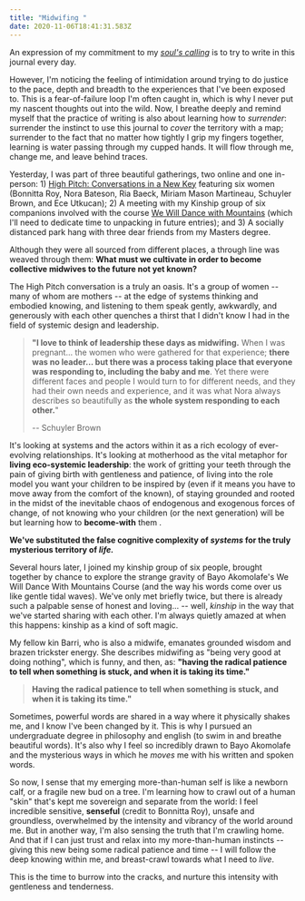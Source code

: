 ```yaml
---
title: "Midwifing "
date: 2020-11-06T18:41:31.583Z
---
```

An expression of my commitment to my *[soul's calling](http://cherylhsu.ca/post/2020-11-06-commitment-to-calling/)* is to try to write in this journal every day. 

However, I'm noticing the feeling of intimidation around trying to do justice to the pace, depth and breadth to the experiences that I've been exposed to. This is a fear-of-failure loop I'm often caught in, which is why I never put my nascent thoughts out into the wild. Now, I breathe deeply and remind myself that the practice of writing is also about learning how to *surrender*: surrender the instinct to use this journal to *cover* the territory with a map; surrender to the fact that no matter how tightly I grip my fingers together, learning is water passing through my cupped hands. It will flow through me, change me, and leave behind traces. 

Yesterday, I was part of three beautiful gatherings, two online and one in-person: 1) [High Pitch: Conversations in a New Key](https://www.youtube.com/watch?v=YBnG_rsqOEw&ab_channel=TheStoa) featuring six women (Bonnitta Roy, Nora Bateson, Ria Baeck, Miriam Mason Martineau, Schuyler Brown, and Ece Utkucan); 2) A meeting with my Kinship group of six companions involved with the course [We Will Dance with Mountains](https://course.bayoakomolafe.net/) (which I'll need to dedicate time to unpacking in future entries); and 3) A socially distanced park hang with three dear friends from my Masters degree. 

Although they were all sourced from different places, a through line was weaved through them: **What must we cultivate in order to become collective midwives to the future not yet known?** 

The High Pitch conversation is a truly an oasis. It's a group of women -- many of whom are mothers --  at the edge of systems thinking and embodied knowing, and listening to them speak gently, awkwardly, and generously with each other quenches a thirst that I didn't know I had in the field of systemic design and leadership. 

> **"I love to think of leadership these days as midwifing.** When I was pregnant... the women who were gathered for that experience; **there was no leader... but there was a process taking place that everyone was responding to, including the baby and me**. Yet there were different faces and people I would turn to for different needs, and they had their own needs and experience, and it was what Nora always describes so beautifully as **the whole system responding to each other.**" 
>
> \-- Schuyler Brown

It's looking at systems and the actors within it as a rich ecology of ever-evolving relationships. It's looking at motherhood as the vital metaphor for **living eco-systemic leadership**: the work of gritting your teeth through the pain of giving birth with gentleness and patience, of living into the role model you want your children to be inspired by (even if it means you have to move away from the comfort of the known), of staying grounded and rooted in the midst of the inevitable chaos of endogenous and exogenous forces of change, of not knowing who your children (or the next generation) will be but learning how to **become-with** them . 

**We've substituted the false cognitive complexity of *systems* for the truly mysterious territory of *life.*** 

Several hours later, I joined my kinship group of six people, brought together by chance to explore the strange gravity of Bayo Akomolafe's We Will Dance With Mountains Course (and the way his words come over us like gentle tidal waves). We've only met briefly twice, but there is already such a palpable sense of honest and loving... -- well, *kinship* in the way that we've started sharing with each other. I'm always quietly amazed at when this happens: kinship as a kind of soft magic. 

My fellow kin Barri, who is also a midwife, emanates grounded wisdom and brazen trickster energy. She describes midwifing as "being very good at doing nothing", which is funny, and then, as: **"having the radical patience to tell when something is stuck, and when it is taking its time."** 

> **Having the radical patience to tell when something is stuck, and when it is taking its time."** 

Sometimes, powerful words are shared in a way where it physically shakes me, and I know I've been changed by it. This is why I pursued an undergraduate degree in philosophy and english (to swim in and breathe beautiful words). It's also why I feel so incredibly drawn to Bayo Akomolafe and the mysterious ways in which he *moves* me with his written and spoken words. 

So now, I sense that my emerging more-than-human self is like a newborn calf, or a fragile new bud on a tree. I'm learning how to crawl out of a human "skin" that's kept me sovereign and separate from the world: I feel incredible sensitive, **senseful** (credit to Bonnitta Roy), unsafe and groundless, overwhelmed by the intensity and vibrancy of the world around me. But in another way, I'm also sensing the truth that I'm crawling home. And that if I can just trust and relax into my more-than-human instincts -- giving this new being some radical patience and time -- I will follow the deep knowing within me, and breast-crawl towards what I need to *live*. 

This is the time to burrow into the cracks, and nurture this intensity with gentleness and tenderness.